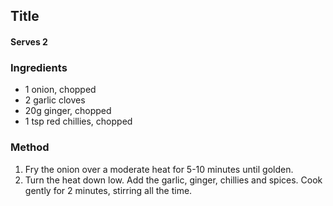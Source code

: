 ## Title

#### Serves 2

### Ingredients
* 1 onion, chopped
* 2 garlic cloves
* 20g ginger, chopped
* 1 tsp red chillies, chopped

### Method
1. Fry the onion over a moderate heat for 5-10 minutes until golden.
2. Turn the heat down low. Add the garlic, ginger, chillies and spices.
	Cook gently for 2 minutes, stirring all the time.
